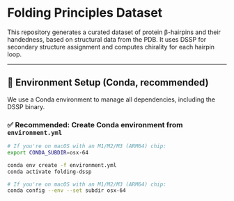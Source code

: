 # Folding Principles Dataset

This repository generates a curated dataset of protein β-hairpins and their handedness, based on structural data from the PDB. It uses DSSP for secondary structure assignment and computes chirality for each hairpin loop.

---

## 🧪 Environment Setup (Conda, recommended)

We use a Conda environment to manage all dependencies, including the DSSP binary.

### ✅ Recommended: Create Conda environment from `environment.yml`

```bash
# If you're on macOS with an M1/M2/M3 (ARM64) chip:
export CONDA_SUBDIR=osx-64

conda env create -f environment.yml
conda activate folding-dssp

# If you're on macOS with an M1/M2/M3 (ARM64) chip:
conda config --env --set subdir osx-64
```

